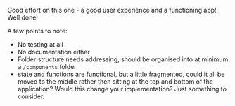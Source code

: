 Good effort on this one - a good user experience and a functioning app! Well done! 

A few points to note:
* No testing at all
* No documentation either
* Folder structure needs addressing, should be organised into at minimum a `/components` folder
* state and functions are functional, but a little fragmented, could it all be moved to the middle rather then sitting at the top and bottom of the application? Would this change your implementation? Just something to consider. 
